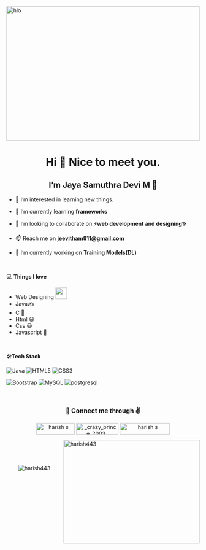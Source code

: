 
<img align="center" src="https://www.danielhonrade.com/wp-content/uploads/2020/09/Web-development-1.jpg" alt="hlo" height="350" width="100%">


<h1 align="center">Hi 👋 Nice to meet you.<br></h1>
 <h2 align="center"> I’m Jaya Samuthra Devi M 💖</h2>



- 👀 I’m interested in learning new things.

- 🌱 I’m currently learning **frameworks**

- 💞️ I’m looking to collaborate on **⚡web development and designing✨**

- 📫 Reach me on **jeevitham811@gmail.com**

- 🔭 I’m currently working on **Training Models(DL)**

<br>
  
  💻 **Things I love**
- Web Designing <img src="https://media.giphy.com/media/WUlplcMpOCEmTGBtBW/giphy.gif" width="30"> 
- Java✍️
- C 🧐
- Html 😃
- Css 😃
- Javascript 🧐

<br> 

🛠**Tech Stack**

  ![Java](https://img.shields.io/badge/-Python-000000?style=flat&logo=python)
  ![HTML5](https://img.shields.io/badge/-HTML5-000000?style=flat&logo=HTML5)
  ![CSS3](https://img.shields.io/badge/-CSS3-000000?style=flat&logo=CSS3)

  ![Bootstrap](https://img.shields.io/badge/-Bootstrap-000000?style=flat&logo=bootstrap)
  ![MySQL](https://img.shields.io/badge/-MySQL-000000?style=flat&logo=MySQL)
  ![postgresql](https://img.shields.io/badge/postgresql-000000?style=flat-square&logo=postgresql)
  
  <br>

<h3 align="center"> 🤞 Connect me through ✌</h3>
<p align="center">
<a href="https://linkedin.com/in/harish s" target="blank"><img align="center" src="https://img.shields.io/badge/LinkedIn-0077B5?style=for-the-badge&logo=linkedin&logoColor=white" alt="harish s" height="30" width="100" /></a>
<a href="https://instagram.com/_crazy_prince_2003_" target="blank"><img align="center" src="https://img.shields.io/badge/Instagram-E4405F?style=for-the-badge&logo=instagram&logoColor=white" alt="_crazy_prince_2003_" height="30" width="110" /></a>
<a href="https://www.hackerrank.com/harish s" target="blank"><img align="center" src="https://img.shields.io/badge/HackerRank-00EA64.svg?style=for-the-badge&logo=HackerRank&logoColor=white" alt="harish s" height="30" width="130" /></a>
</p>

<p><img align="right" src="https://github-readme-stats.vercel.app/api/top-langs?username=harish443&show_icons=true&locale=en&layout=compact" alt="harish443" height="270" width="355" /></p><br>

<br>
<br> 

<p align="center"> <img src="https://komarev.com/ghpvc/?username=harish443&label=Profile%20views&color=0e75b6&style=flat" alt="harish443" /> </p>



